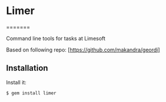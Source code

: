 # Limer
=======

Command line tools for tasks at Limesoft

Based on following repo: [https://github.com/makandra/geordi]

## Installation

Install it:

    $ gem install limer
